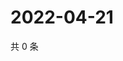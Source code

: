 # 2022-04-21

共 0 条

<!-- BEGIN WEIBO -->
<!-- 最后更新时间 Thu Apr 21 2022 22:01:08 GMT+0800 (China Standard Time) -->

<!-- END WEIBO -->
